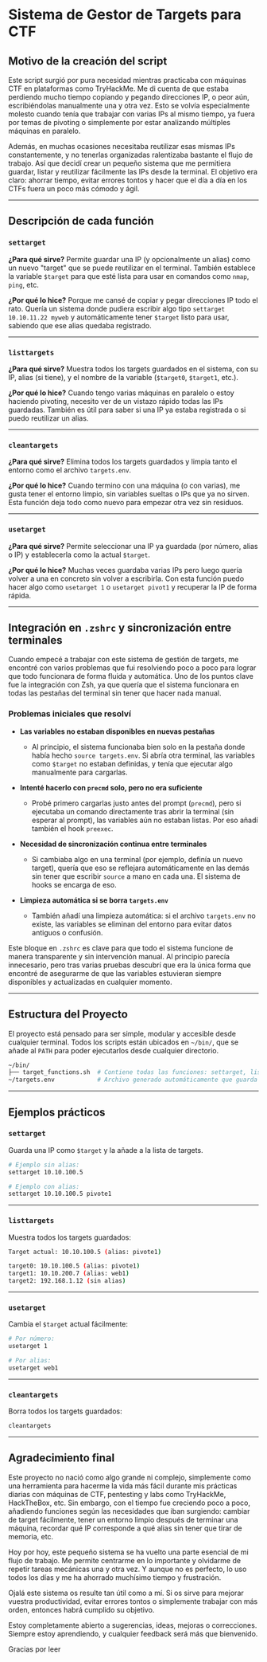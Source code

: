 # Sistema de Gestor de Targets para CTF

## Motivo de la creación del script

Este script surgió por pura necesidad mientras practicaba con máquinas CTF en plataformas como TryHackMe. Me di cuenta de que estaba perdiendo mucho tiempo copiando y pegando direcciones IP, o peor aún, escribiéndolas manualmente una y otra vez. Esto se volvía especialmente molesto cuando tenía que trabajar con varias IPs al mismo tiempo, ya fuera por temas de pivoting o simplemente por estar analizando múltiples máquinas en paralelo.

Además, en muchas ocasiones necesitaba reutilizar esas mismas IPs constantemente, y no tenerlas organizadas ralentizaba bastante el flujo de trabajo. Así que decidí crear un pequeño sistema que me permitiera guardar, listar y reutilizar fácilmente las IPs desde la terminal. El objetivo era claro: ahorrar tiempo, evitar errores tontos y hacer que el día a día en los CTFs fuera un poco más cómodo y ágil.

---

## Descripción de cada función

### `settarget`

**¿Para qué sirve?**
Permite guardar una IP (y opcionalmente un alias) como un nuevo "target" que se puede reutilizar en el terminal. También establece la variable `$target` para que esté lista para usar en comandos como `nmap`, `ping`, etc.

**¿Por qué lo hice?**
Porque me cansé de copiar y pegar direcciones IP todo el rato. Quería un sistema donde pudiera escribir algo tipo `settarget 10.10.11.22 myweb` y automáticamente tener `$target` listo para usar, sabiendo que ese alias quedaba registrado.

---

### `listtargets`

**¿Para qué sirve?**
Muestra todos los targets guardados en el sistema, con su IP, alias (si tiene), y el nombre de la variable (`$target0`, `$target1`, etc.).

**¿Por qué lo hice?**
Cuando tengo varias máquinas en paralelo o estoy haciendo pivoting, necesito ver de un vistazo rápido todas las IPs guardadas. También es útil para saber si una IP ya estaba registrada o si puedo reutilizar un alias.

---

### `cleantargets`

**¿Para qué sirve?**
Elimina todos los targets guardados y limpia tanto el entorno como el archivo `targets.env`.

**¿Por qué lo hice?**
Cuando termino con una máquina (o con varias), me gusta tener el entorno limpio, sin variables sueltas o IPs que ya no sirven. Esta función deja todo como nuevo para empezar otra vez sin residuos.

---

### `usetarget`

**¿Para qué sirve?**
Permite seleccionar una IP ya guardada (por número, alias o IP) y establecerla como la actual `$target`.

**¿Por qué lo hice?**
Muchas veces guardaba varias IPs pero luego quería volver a una en concreto sin volver a escribirla. Con esta función puedo hacer algo como `usetarget 1` o `usetarget pivot1` y recuperar la IP de forma rápida.

---

## Integración en `.zshrc` y sincronización entre terminales

Cuando empecé a trabajar con este sistema de gestión de targets, me encontré con varios problemas que fui resolviendo poco a poco para lograr que todo funcionara de forma fluida y automática. Uno de los puntos clave fue la integración con Zsh, ya que quería que el sistema funcionara en todas las pestañas del terminal sin tener que hacer nada manual.

### Problemas iniciales que resolví

* **Las variables no estaban disponibles en nuevas pestañas**

  * Al principio, el sistema funcionaba bien solo en la pestaña donde había hecho `source targets.env`. Si abría otra terminal, las variables como `$target` no estaban definidas, y tenía que ejecutar algo manualmente para cargarlas.

* **Intenté hacerlo con `precmd` solo, pero no era suficiente**

  * Probé primero cargarlas justo antes del prompt (`precmd`), pero si ejecutaba un comando directamente tras abrir la terminal (sin esperar al prompt), las variables aún no estaban listas. Por eso añadí también el hook `preexec`.

* **Necesidad de sincronización continua entre terminales**

  * Si cambiaba algo en una terminal (por ejemplo, definía un nuevo target), quería que eso se reflejara automáticamente en las demás sin tener que escribir `source` a mano en cada una. El sistema de hooks se encarga de eso.

* **Limpieza automática si se borra `targets.env`**

  * También añadí una limpieza automática: si el archivo `targets.env` no existe, las variables se eliminan del entorno para evitar datos antiguos o confusión.

Este bloque en `.zshrc` es clave para que todo el sistema funcione de manera transparente y sin intervención manual. Al principio parecía innecesario, pero tras varias pruebas descubrí que era la única forma que encontré de asegurarme de que las variables estuvieran siempre disponibles y actualizadas en cualquier momento.

---

## Estructura del Proyecto

El proyecto está pensado para ser simple, modular y accesible desde cualquier terminal. Todos los scripts están ubicados en `~/bin/`, que se añade al `PATH` para poder ejecutarlos desde cualquier directorio.

```bash
~/bin/
├── target_functions.sh  # Contiene todas las funciones: settarget, listtargets, cleantargets, usetarget
~/targets.env            # Archivo generado automáticamente que guarda los targets actuales
```

---

## Ejemplos prácticos

### `settarget`

Guarda una IP como `$target` y la añade a la lista de targets.

```bash
# Ejemplo sin alias:
settarget 10.10.100.5

# Ejemplo con alias:
settarget 10.10.100.5 pivote1
```

---

### `listtargets`

Muestra todos los targets guardados:

```bash
Target actual: 10.10.100.5 (alias: pivote1)

target0: 10.10.100.5 (alias: pivote1)
target1: 10.10.200.7 (alias: web1)
target2: 192.168.1.12 (sin alias)
```

---

### `usetarget`

Cambia el `$target` actual fácilmente:

```bash
# Por número:
usetarget 1

# Por alias:
usetarget web1
```

---

### `cleantargets`

Borra todos los targets guardados:

```bash
cleantargets
```

---

## Agradecimiento final

Este proyecto no nació como algo grande ni complejo, simplemente como una herramienta para hacerme la vida más fácil durante mis prácticas diarias con máquinas de CTF, pentesting y labs como TryHackMe, HackTheBox, etc. Sin embargo, con el tiempo fue creciendo poco a poco, añadiendo funciones según las necesidades que iban surgiendo: cambiar de target fácilmente, tener un entorno limpio después de terminar una máquina, recordar qué IP corresponde a qué alias sin tener que tirar de memoria, etc.

Hoy por hoy, este pequeño sistema se ha vuelto una parte esencial de mi flujo de trabajo. Me permite centrarme en lo importante y olvidarme de repetir tareas mecánicas una y otra vez. Y aunque no es perfecto, lo uso todos los días y me ha ahorrado muchísimo tiempo y frustración.

Ojalá este sistema os resulte tan útil como a mí. Si os sirve para mejorar vuestra productividad, evitar errores tontos o simplemente trabajar con más orden, entonces habrá cumplido su objetivo.

Estoy completamente abierto a sugerencias, ideas, mejoras o correcciones. Siempre estoy aprendiendo, y cualquier feedback será más que bienvenido.

Gracias por leer
